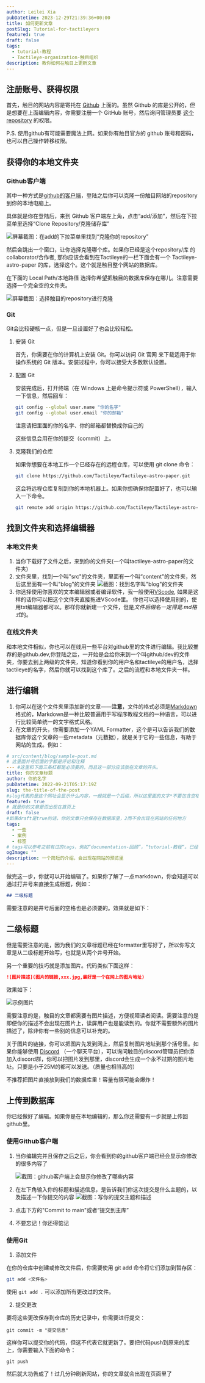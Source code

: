 ```yaml
---
author: Leilei Xia
pubDatetime: 2023-12-29T21:39:36+00:00
title: 如何更新文章
postSlug: Tutorial-for-tactileyers
featured: true
draft: false
tags:
  - tutorial-教程
  - Tactileye-organization-触目组织
description: 教你如何在触目上更新文章
---
```


## 注册账号、获得权限

首先，触目的网站内容是寄托在 [Github](https://github.com) 上面的。虽然 Github 的库是公开的，但是想要在上面编辑内容，你需要注册一个 GitHub 账号，然后询问管理员要 [这个repository](https://github.com/Tactileye/Tactileye-astro-paper) 的权限。

P.S. 使用github有可能需要魔法上网。如果你有触目官方的 github 账号和密码，也可以自己操作转移权限。

## 获得你的本地文件夹

### Github客户端

其中一种方式是[github的客户端](https://desktop.github.com)，登陆之后你可以克隆一份触目网站的repository到你的本地电脑上。

具体就是你在登陆后，来到 Github 客户端左上角，点击“add/添加”，然后在下拉菜单里选择“Clone Repository/克隆储存库”

![屏幕截图：在add的下拉菜单里找到“克隆你的repository”](https://media.discordapp.net/attachments/1190410492691365908/1190410554104348682/Screenshot_2023-12-29_at_4.46.29_PM.png?ex=65a1b338&is=658f3e38&hm=aa162a8ea96873efe20004c6315519d9980e80e93510a71b973717ffe8d0f3b2&=&width=1648&height=596)

然后会跳出一个窗口，让你选择克隆哪个库。如果你已经是这个repository/库 的 collaborator/合作者, 那你应该会看到在Tactileye的一栏下面会有一个 Tactileye-astro-paper 的库，选择这个。这个就是触目整个网站的数据库。

在下面的 Local Path/本地路径 选择你希望把触目的数据库保存在哪儿。注意需要选择一个完全空的文件夹。

![屏幕截图：选择触目的repository进行克隆](https://media.discordapp.net/attachments/1190410492691365908/1190411043952918649/Screenshot_2023-12-29_at_4.48.24_PM.png?ex=65a1b3ad&is=658f3ead&hm=c575e15efc5aad03c232e0aeacd8a59f5a03a89cba425e21dc7a1b64f238e089&=&width=1194&height=1178)

### Git

Git会比较硬核一点，但是一旦设置好了也会比较轻松。

1. 安装 Git

   首先，你需要在你的计算机上安装 Git。你可以访问 Git 官网 来下载适用于你操作系统的 Git 版本。安装过程中，你可以接受大多数默认设置。

2. 配置 Git

   安装完成后，打开终端（在 Windows 上是命令提示符或 PowerShell），输入一下信息，然后回车：

   ```bash
   git config --global user.name "你的名字"
   git config --global user.email "你的邮箱"
   ```

   注意请把里面的你的名字、你的邮箱都替换成你自己的

   这些信息会用在你的提交（commit）上。

3. 克隆我们的仓库

   如果你想要在本地工作一个已经存在的远程仓库，可以使用 git clone 命令：

   ```bash
   git clone https://github.com/Tactileye/Tactileye-astro-paper.git
   ```

   这会将远程仓库复制到你的本地机器上。如果你想确保你配置好了，也可以输入一下命令。

   ```bash
   git remote add origin https://github.com/Tactileye/Tactileye-astro-paper.git
   ```

## 找到文件夹和选择编辑器

### 本地文件夹

1. 当你下载好了文件之后，来到你的文件夹(一个叫tactileye-astro-paper的文件夹)
2. 文件夹里，找到一个叫"src"的文件夹，里面有一个叫“content"的文件夹，然后这里面有一个叫"blog"的文件夹
   ![截图：找到名字叫"blog"的文件夹](https://media.discordapp.net/attachments/1190410492691365908/1190752565755908217/Screenshot_2023-12-30_at_3.25.30_PM.png?ex=65a2f1be&is=65907cbe&hm=95d1d456052e3d77cab1050a032a7a1f0dc6be4349c442a6f36eb05dfead2b7a&=&width=1090&height=1178)
3. 你选择使用你喜欢的文本编辑器或者编译软件，我一般使用[VScode](https://code.visualstudio.com), 如果是这样的话你可以把这个文件夹直接拖进VScode里。
   你也可以选择使用别的，使用txt编辑器都可以。那样你就新建一个文件，但是*文件后缀名一定得是.md格式*的。

### 在线文件夹

和本地文件相似，你也可以在线用一些平台对github里的文件进行编辑。我比较推荐的是github.dev,你登陆之后，一开始是会给你来到一个叫github/dev的文件夹，你要去到上两级的文件夹，知道你看到你的用户名和tactileye的用户名，选择tactileye的名字，然后你就可以找到这个库了。之后的流程和本地文件夹一样。

## 进行编辑

1. 你可以在这个文件夹里添加新的文章——**注意**，文件的格式必须是[Markdown](https://www.markdownguide.org/basic-syntax/)格式的，Markdown是一种比较普遍用于写程序教程文档的一种语言，可以进行比较简单统一的文字格式风格。
2. 在文章的开头，你需要添加一个YAML Formatter，这个是可以告诉我们的数据库你这个文章的一些metadata（元数据），就是关于它的一些信息，有助于网站的生成。例如：

```yaml
# src/content/blog/sample-post.md
# 这里面井号后面的字都是评论和注释
--- #这里和下面三条杠都是必须要的，而且这一部分应该放在文章的开头。
title: 你的文章标题
author: 你的名字
pubDatetime: 2022-09-21T05:17:19Z
slug: the-title-of-the-post
#slug代表的是这个网址会显示什么内容，一般就是一个后缀，所以这里面的文字*不要包含空格*。例如：a workshop 应该改为 a-workshop
featured: true
# 就是你的文章是否出现在首页上
draft: false
#如果draft是true的话，你的文章只会保存在数据库里，2而不会出现在网站的任何地方
tags:
  - 一些
  - 案例
  - 标签
# tags可以参考之前有过的tags，例如“documentation-回顾”，“tutorial-教程“。已经有的tag就不要创建一个新的但是其实是一样的tag了
ogImage: ""
description: 一个简短的介绍，会出现在网站的预览里
---
```

做完这一步，你就可以开始编辑了。如果你了解了一点markdown，你会知道可以通过打井号来直接生成标题，例如：

```markdown
## 二级标题
```

需要注意的是井号后面的空格也是必须要的。效果就是如下：

## 二级标题

但是需要注意的是，因为我们的文章标题已经在formatter里写好了，所以你写文章是从二级标题开始写，也就是从两个井号开始。

另一个重要的技巧就是添加图片。代码类似下面这样：

```markdown
![图片描述](图片的链接,xxx.jpg,最好是一个在网上的图片地址)
```

效果如下：

![示例图片](https://media.discordapp.net/attachments/1069687619056832622/1094286434447409262/WechatIMG74.jpeg?ex=65a2afa8&is=65903aa8&hm=5f3a263bc6bcc60907142d8beff158df62439db5f2ef369717b2b3124aa849f7&=&width=1768&height=1178)

需要注意的是，触目的文章都需要有图片描述，方便视障读者阅读。需要注意的是即便你的描述不会出现在图片上，读屏用户也是能读到的。你就不需要额外的图片描述了，除非你有一些别的信息可以补充的。

关于图片的链接，你可以把图片先发到网上，然后复制图片地址到那个括号里。如果你能够使用 [Discord](https://discord.com) （一个聊天平台），可以询问触目的discord管理员把你添加入discord群，你可以把图片发到那里，discord会生成一个永不过期的图片地址。只要是小于25M的都可以发送。（质量也相当高的）

不推荐把图片直接放到我们的数据库里！容量有限可能会爆炸！

## 上传到数据库

你已经做好了编辑。如果你是在本地编辑的，那么你还需要有一步就是上传回github里。

### 使用Github客户端

1. 当你编辑完并且保存之后之后，你会看到你的github客户端已经会显示你修改的很多内容了

   ![截图：github客户端上会显示你修改了哪些内容](https://media.discordapp.net/attachments/1190410492691365908/1190764950944235642/Screenshot_2023-12-30_at_4.14.44_PM.png?ex=65a2fd47&is=65908847&hm=4223a24b11d933fef3ad7cc50bde78fb6a63073b3ef09cfcdeafb487b812c640&=&width=1720&height=1178)

2. 在左下角输入你的标题和描述信息，是告诉我们你这次提交是什么主题的，以及描述一下你提交的内容
   ![截图：写你的提交主题和描述](https://media.discordapp.net/attachments/1190410492691365908/1190765750433091704/Screenshot_2023-12-30_at_4.17.52_PM.png?ex=65a2fe06&is=65908906&hm=4f7b0d3f2f8895a671078c91c3f94105e4e5593ec4845ccf56be282515abf74a&=&width=996&height=800)
3. 点击下方的"Commit to main"或者“提交到主库”
4. 不要忘记！你还得惦记

### 使用Git

1. 添加文件

在你的仓库中创建或修改文件后，你需要使用 git add 命令将它们添加到暂存区：

```bash
git add <文件名>
```

使用 `git add .` 可以添加所有更改过的文件。

2. 提交更改

要将这些更改保存到仓库的历史记录中，你需要进行提交：

```
git commit -m "提交信息"
```

这样你可以提交你的代码，但这不代表它就更新了。要把代码push到原来的库上，你需要输入下面的命令：

```
git push
```

然后就大功告成了！过几分钟刷新网站，你的文章就会出现在页面里了
